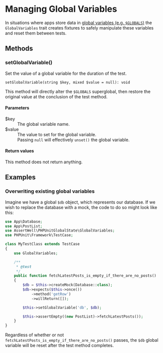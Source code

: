 # Managing Global Variables

In situations where apps store data in [global variables (e.g. `$GLOBALS`)](https://www.php.net/manual/en/language.variables.scope.php#language.variables.scope.global) the `GlobalVariables` trait creates fixtures to safely manipulate these variables and reset them between tests.


## Methods

### setGlobalVariable()

Set the value of a global variable for the duration of the test.

`setGlobalVariable(string $key, mixed $value = null): void`

This method will directly alter the `$GLOBALS` superglobal, then restore the original value at the conclusion of the test method.

#### Parameters

<dl>
    <dt>$key</dt>
    <dd>The global variable name.</dd>
    <dt>$value</dt>
    <dd>The value to set for the global variable.</dd>
    <dd>Passing <code>null</code> will effectively <code>unset()</code> the global variable.</dd>
</dl>

#### Return values

This method does not return anything.


## Examples

### Overwriting existing global variables

Imagine we have a global `$db` object, which represents our database. If we wish to replace the database with a mock, the code to do so might look like this:

```php
use App\Database;
use App\PostList;
use AssertWell\PHPUnitGlobalState\GlobalVariables;
use PHPUnit\Framework\TestCase;

class MyTestClass extends TestCase
{
    use GlobalVariables;

    /**
     * @test
     */
    public function fetchLatestPosts_is_empty_if_there_are_no_posts()
    {
        $db = $this->createMock(Database::class);
        $db->expects($this->once())
            ->method('getRow')
            ->willReturn([]);

        $this->setGlobalVariable('db', $db);

        $this->assertEmpty((new PostList)->fetchLatestPosts());
    }
}
```

Regardless of whether or not `fetchLatestPosts_is_empty_if_there_are_no_posts()` passes, the `$db` global variable will be reset after the test method completes.
